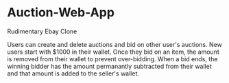 # Auction-Web-App
Rudimentary Ebay Clone

Users can create and delete auctions and bid on other user's auctions.
New users start with $1000 in their wallet. Once they bid on an item, the amount is removed from their wallet to prevent over-bidding.
When a bid ends, the winning bidder has the amount permanantly subtracted from their wallet and that amount is added to the seller's wallet.
